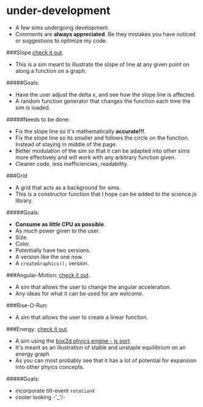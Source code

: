 # under-development
* A few sims undergoing development.
* Comments are **always appreciated**. Be they mistakes you have noticed or suggestions to optimize my code.

###Slope
[check it out](https://ceisenbach.github.io/under-development/slope/).
* This is a sim meant to illustrate the slope of line at any given point on along a function on a graph.

#####Goals:
* Have the user adjust the delta x, and see how the slope line is affected.
* A random function generator that changes the function each time the sim is loaded.

#####Needs to be done:
* Fix the slope line so it's mathematically **accurate!!!**.
* Fix the slope line so its smaller and follows the circle on the function. Instead of staying in middle of the page.
* Better modulation of the sim so that it can be adapted into other sims more effectively and will work with any arbitrary function given.
* Cleaner code, less inefficiencies, readability.

###Grid
* A grid that acts as a background for sims.
* This is a constructor function that I hope can be added to the science.js library.

#####Goals:
* **Consume as _little_ CPU as possible**.
* As much power given to the user. 
 * Size.
 * Color.
* Potentially have two versions.
 * A version like the one now.
 * A ```createGraphics();``` version.

###Angular-Motion:
[check it out](https://ceisenbach.github.io/under-development/angular_motion/).
* A sim that allows the user to change the angular acceleration.
* Any ideas for what it can be used for are _welcome_.

###Rise-O-Run:
* A sim that allows the user to create a linear function.

###Energy:
[check it out](https://ceisenbach.github.io/under-development/energy/).
* A sim using the [box2d phyics engine - js port](https://github.com/kripken/box2d.js/).
* It's meant as an illustration of stable and unstaple equilibrium on an energy graph
* As you can most probably see that it has a lot of potential for expansion into other phyics concepts.

#####Goals:
 * incorporate tilt-event ```rotationX``` 
 * cooler looking -\'_'/-




